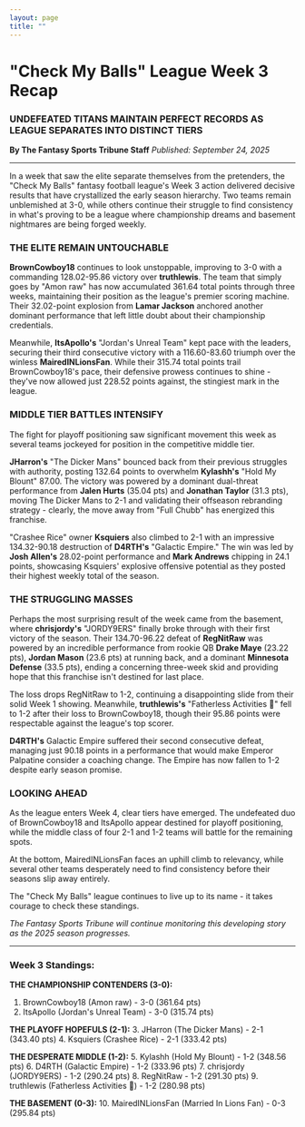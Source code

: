 ```yaml
---
layout: page
title: ""
---
```


# "Check My Balls" League Week 3 Recap

### UNDEFEATED TITANS MAINTAIN PERFECT RECORDS AS LEAGUE SEPARATES INTO DISTINCT TIERS

**By The Fantasy Sports Tribune Staff**
*Published: September 24, 2025*

---

In a week that saw the elite separate themselves from the pretenders, the "Check My Balls" fantasy football league's Week 3 action delivered decisive results that have crystallized the early season hierarchy. Two teams remain unblemished at 3-0, while others continue their struggle to find consistency in what's proving to be a league where championship dreams and basement nightmares are being forged weekly.

### THE ELITE REMAIN UNTOUCHABLE

**BrownCowboy18** continues to look unstoppable, improving to 3-0 with a commanding 128.02-95.86 victory over **truthlewis**. The team that simply goes by "Amon raw" has now accumulated 361.64 total points through three weeks, maintaining their position as the league's premier scoring machine. Their 32.02-point explosion from **Lamar Jackson** anchored another dominant performance that left little doubt about their championship credentials.

Meanwhile, **ItsApollo's** "Jordan's Unreal Team" kept pace with the leaders, securing their third consecutive victory with a 116.60-83.60 triumph over the winless **MairedINLionsFan**. While their 315.74 total points trail BrownCowboy18's pace, their defensive prowess continues to shine - they've now allowed just 228.52 points against, the stingiest mark in the league.

### MIDDLE TIER BATTLES INTENSIFY

The fight for playoff positioning saw significant movement this week as several teams jockeyed for position in the competitive middle tier.

**JHarron's** "The Dicker Mans" bounced back from their previous struggles with authority, posting 132.64 points to overwhelm **Kylashh's** "Hold My Blount" 87.00. The victory was powered by a dominant dual-threat performance from **Jalen Hurts** (35.04 pts) and **Jonathan Taylor** (31.3 pts), moving The Dicker Mans to 2-1 and validating their offseason rebranding strategy - clearly, the move away from "Full Chubb" has energized this franchise.

"Crashee Rice" owner **Ksquiers** also climbed to 2-1 with an impressive 134.32-90.18 destruction of **D4RTH's** "Galactic Empire." The win was led by **Josh Allen's** 28.02-point performance and **Mark Andrews** chipping in 24.1 points, showcasing Ksquiers' explosive offensive potential as they posted their highest weekly total of the season.

### THE STRUGGLING MASSES

Perhaps the most surprising result of the week came from the basement, where **chrisjordy's** "JORDY9ERS" finally broke through with their first victory of the season. Their 134.70-96.22 defeat of **RegNitRaw** was powered by an incredible performance from rookie QB **Drake Maye** (23.22 pts), **Jordan Mason** (23.6 pts) at running back, and a dominant **Minnesota Defense** (33.5 pts), ending a concerning three-week skid and providing hope that this franchise isn't destined for last place.

The loss drops RegNitRaw to 1-2, continuing a disappointing slide from their solid Week 1 showing. Meanwhile, **truthlewis's** "Fatherless Activities 🥛" fell to 1-2 after their loss to BrownCowboy18, though their 95.86 points were respectable against the league's top scorer.

**D4RTH's** Galactic Empire suffered their second consecutive defeat, managing just 90.18 points in a performance that would make Emperor Palpatine consider a coaching change. The Empire has now fallen to 1-2 despite early season promise.

### LOOKING AHEAD

As the league enters Week 4, clear tiers have emerged. The undefeated duo of BrownCowboy18 and ItsApollo appear destined for playoff positioning, while the middle class of four 2-1 and 1-2 teams will battle for the remaining spots.

At the bottom, MairedINLionsFan faces an uphill climb to relevancy, while several other teams desperately need to find consistency before their seasons slip away entirely.

The "Check My Balls" league continues to live up to its name - it takes courage to check these standings.

*The Fantasy Sports Tribune will continue monitoring this developing story as the 2025 season progresses.*

---

### Week 3 Standings:
**THE CHAMPIONSHIP CONTENDERS (3-0):**
1. BrownCowboy18 (Amon raw) - 3-0 (361.64 pts)
2. ItsApollo (Jordan's Unreal Team) - 3-0 (315.74 pts)

**THE PLAYOFF HOPEFULS (2-1):**
3. JHarron (The Dicker Mans) - 2-1 (343.40 pts)
4. Ksquiers (Crashee Rice) - 2-1 (333.42 pts)

**THE DESPERATE MIDDLE (1-2):**
5. Kylashh (Hold My Blount) - 1-2 (348.56 pts)
6. D4RTH (Galactic Empire) - 1-2 (333.96 pts)
7. chrisjordy (JORDY9ERS) - 1-2 (290.24 pts)
8. RegNitRaw - 1-2 (291.30 pts)
9. truthlewis (Fatherless Activities 🥛) - 1-2 (280.98 pts)

**THE BASEMENT (0-3):**
10. MairedINLionsFan (Married In Lions Fan) - 0-3 (295.84 pts)

